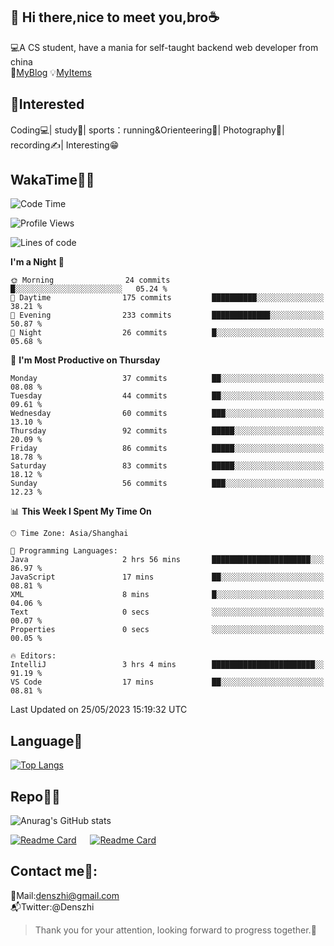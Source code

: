 👋 Hi there,nice to meet you,bro☕
---
💻A CS student, have a mania for self-taught backend web developer from china   
👣[MyBlog](https://github.com/HealUP/MyBlog)
💡[MyItems](https://healup.github.io/)

 <!-- waka-box start -->
 <!-- waka-box end -->
 
🧲**Interested**
--
Coding💻| study📖| sports：running&Orienteering🏃‍| Photography📸| recording✍️| Interesting😁

WakaTime👨‍💻
---
<!--START_SECTION:waka-->
![Code Time](http://img.shields.io/badge/Code%20Time-135%20hrs%2029%20mins-blue)

![Profile Views](http://img.shields.io/badge/Profile%20Views-12-blue)

![Lines of code](https://img.shields.io/badge/From%20Hello%20World%20I%27ve%20Written-162.1%20thousand%20lines%20of%20code-blue)

**I'm a Night 🦉** 

```text
🌞 Morning                24 commits          █░░░░░░░░░░░░░░░░░░░░░░░░   05.24 % 
🌆 Daytime                175 commits         ██████████░░░░░░░░░░░░░░░   38.21 % 
🌃 Evening                233 commits         █████████████░░░░░░░░░░░░   50.87 % 
🌙 Night                  26 commits          █░░░░░░░░░░░░░░░░░░░░░░░░   05.68 % 
```
📅 **I'm Most Productive on Thursday** 

```text
Monday                   37 commits          ██░░░░░░░░░░░░░░░░░░░░░░░   08.08 % 
Tuesday                  44 commits          ██░░░░░░░░░░░░░░░░░░░░░░░   09.61 % 
Wednesday                60 commits          ███░░░░░░░░░░░░░░░░░░░░░░   13.10 % 
Thursday                 92 commits          █████░░░░░░░░░░░░░░░░░░░░   20.09 % 
Friday                   86 commits          █████░░░░░░░░░░░░░░░░░░░░   18.78 % 
Saturday                 83 commits          █████░░░░░░░░░░░░░░░░░░░░   18.12 % 
Sunday                   56 commits          ███░░░░░░░░░░░░░░░░░░░░░░   12.23 % 
```


📊 **This Week I Spent My Time On** 

```text
🕑︎ Time Zone: Asia/Shanghai

💬 Programming Languages: 
Java                     2 hrs 56 mins       ██████████████████████░░░   86.97 % 
JavaScript               17 mins             ██░░░░░░░░░░░░░░░░░░░░░░░   08.81 % 
XML                      8 mins              █░░░░░░░░░░░░░░░░░░░░░░░░   04.06 % 
Text                     0 secs              ░░░░░░░░░░░░░░░░░░░░░░░░░   00.07 % 
Properties               0 secs              ░░░░░░░░░░░░░░░░░░░░░░░░░   00.05 % 

🔥 Editors: 
IntelliJ                 3 hrs 4 mins        ███████████████████████░░   91.19 % 
VS Code                  17 mins             ██░░░░░░░░░░░░░░░░░░░░░░░   08.81 % 
```


 Last Updated on 25/05/2023 15:19:32 UTC
<!--END_SECTION:waka-->

Language🚀
---
[![Top Langs](https://github-readme-stats.vercel.app/api/top-langs/?username=HealUP&layout=compact&hide_border=true)](https://github.com/HealUP)

Repo🧑‍💻
---
![Anurag's GitHub stats](https://github-readme-stats.vercel.app/api?username=HealUP&count_private=true&show_icons=true&theme=gruvbox&hide_border=true) 

[![Readme Card](https://github-readme-stats.vercel.app/api/pin/?username=HealUP&repo=InternetEy&theme=transparent)](https://github.com/HealUP/InternetEy) &emsp;
[![Readme Card](https://github-readme-stats.vercel.app/api/pin/?username=HealUP&repo=CampusExperience&theme=transparent)](https://github.com/HealUP/CampusExperience)


Contact me📱:
---
📮Mail:denszhi@gmail.com  
📬Twitter:@Denszhi  

> Thank you for your attention, looking forward to progress together.🎉
